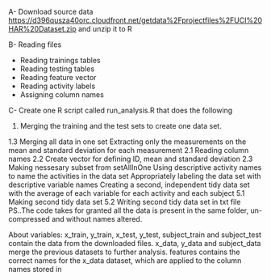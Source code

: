 A- Download source data https://d396qusza40orc.cloudfront.net/getdata%2Fprojectfiles%2FUCI%20HAR%20Dataset.zip and unzip it to R

B- Reading files

   - Reading trainings tables
   - Reading testing tables
   - Reading feature vector
   - Reading activity labels
   - Assigning column names

C- Create one R script called run_analysis.R that does the following

1. Merging the training and the test sets to create one data set.


1.3 Merging all data in one set
Extracting only the measurements on the mean and standard deviation for each measurement
2.1 Reading column names
2.2 Create vector for defining ID, mean and standard deviation
2.3 Making nessesary subset from setAllInOne
Using descriptive activity names to name the activities in the data set
Appropriately labeling the data set with descriptive variable names
Creating a second, independent tidy data set with the average of each variable for each activity and each subject
5.1 Making second tidy data set
5.2 Writing second tidy data set in txt file
PS..The code takes for granted all the data is present in the same folder, un-compressed and without names altered.

About variables:
x_train, y_train, x_test, y_test, subject_train and subject_test contain the data from the downloaded files.
x_data, y_data and subject_data merge the previous datasets to further analysis.
features contains the correct names for the x_data dataset, which are applied to the column names stored in

